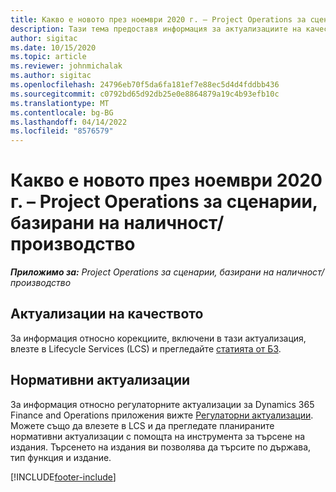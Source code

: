 ```yaml
---
title: Какво е новото през ноември 2020 г. – Project Operations за сценарии, базирани на наличност/производство
description: Тази тема предоставя информация за актуализациите на качеството, налични в изданието на Project Operations от ноември 2020 г. за сценарии, базирани на наличност/производство.
author: sigitac
ms.date: 10/15/2020
ms.topic: article
ms.reviewer: johnmichalak
ms.author: sigitac
ms.openlocfilehash: 24796eb70f5da6fa181ef7e88ec5d4d4fddbb436
ms.sourcegitcommit: c0792bd65d92db25e0e8864879a19c4b93efb10c
ms.translationtype: MT
ms.contentlocale: bg-BG
ms.lasthandoff: 04/14/2022
ms.locfileid: "8576579"
---
```

# <a name="whats-new-november-2020---project-operations-for-stockedproduction-based-scenarios"></a>Какво е новото през ноември 2020 г. – Project Operations за сценарии, базирани на наличност/производство

_**Приложимо за:** Project Operations за сценарии, базирани на наличност/производство_

## <a name="quality-updates"></a>Актуализации на качеството

За информация относно корекциите, включени в тази актуализация, влезте в Lifecycle Services (LCS) и прегледайте [статията от БЗ](https://fix.lcs.dynamics.com/Issue/Details?bugId=488609&amp;dbType=3&amp;qc=8251e8e1d5e2386de850599926c1adc3fec8e2ba25308036d22cdfe0a1c28fc7).

## <a name="regulatory-updates"></a>Нормативни актуализации

За информация относно регулаторните актуализации за Dynamics 365 Finance and Operations приложения вижте [Регулаторни актуализации](/dynamics365/finance/localizations/regulatory-updates). Можете също да влезете в LCS и да прегледате планираните нормативни актуализации с помощта на инструмента за търсене на издания. Търсенето на издания ви позволява да търсите по държава, тип функция и издание.


[!INCLUDE[footer-include](../../includes/footer-banner.md)]